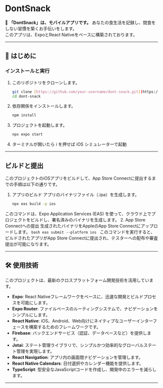 # DontSnack

🍭 **「DontSnack」は、モバイルアプリです。** あなたの食生活を記録し、間食をしない習慣を築くお手伝いをします。\
このアプリは、ExpoとReact Nativeをベースに構築されております。

---

## 🚀 はじめに

### インストールと実行

1.  このリポジトリをクローンします。
    ```bash
    git clone [https://github.com/your-username/dont-snack.git](https://github.com/your-username/dont-snack.git)
    cd dont-snack
    ```
2.  依存関係をインストールします。
    ```bash
    npm install
    ```
3.  プロジェクトを起動します。
    ```bash
    npx expo start
    ```
4.  ターミナルが開いたら i を押せば iOS シミュレーターで起動

---

## ビルドと提出
このプロジェクトのiOSアプリをビルドして、App Store Connectに提出するまでの手順は以下の通りです。

1.  アプリのビルド
アプリのバイナリファイル（.ipa）を生成します。
    ```bash
    npx eas build -p ios
    ```
このコマンドは、Expo Application Services (EAS) を使って、クラウド上でプロジェクトをビルドし、署名済みのバイナリを生成します。
2.  App Store Connectへの提出
生成されたバイナリをAppleのApp Store Connectにアップロードします。
    ```bash
    eas submit --platform ios
    ```
このコマンドを実行すると、ビルドされたアプリがApp Store Connectに提出され、テスターへの配布や審査提出が可能になります。

---

## 🛠️ 使用技術

このプロジェクトは、最新のクロスプラットフォーム開発技術を活用しています。

* **Expo**: React Nativeフレームワークをベースに、迅速な開発とビルドプロセスを可能にします。
* **Expo Router**: ファイルベースのルーティングシステムで、ナビゲーションをシンプルにします。
* **React Native**: iOS、Android、Web向けにネイティブなユーザーインターフェースを構築するためのフレームワークです。
* **Firebase**: バックエンドサービス（認証、データベースなど）を提供します。
* **Jotai**: ステート管理ライブラリで、シンプルかつ効率的なグローバルステート管理を実現します。
* **React Navigation**: アプリ内の画面間ナビゲーションを管理します。
* **React Native Calendars**: 日付選択やカレンダー機能を提供します。
* **TypeScript**: 型安全なJavaScriptコードを作成し、開発中のエラーを減らします。

---
